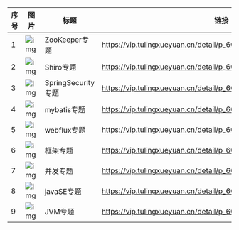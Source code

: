 | 序号 | 图片 | 标题 | 链接 |
| ---- | ---- | ---- | ---- |
| 1 | ![img](http://wechatapppro-1252524126.file.myqcloud.com/appgpn9idwb6991/image/compress/640480999klnha4lh0d7f.jpg) | ZooKeeper专题 | https://vip.tulingxueyuan.cn/detail/p_60339a7fe4b05a9e8874793d/6 | 
| 2 | ![img](http://wechatapppro-1252524126.file.myqcloud.com/appgpn9idwb6991/image/compress/640480999klnha4lh0d7f.jpg) | Shiro专题 | https://vip.tulingxueyuan.cn/detail/p_60339a66e4b0f176aed379e8/6 | 
| 3 | ![img](http://wechatapppro-1252524126.file.myqcloud.com/appgpn9idwb6991/image/compress/640480999klnha4lh0d7f.jpg) | SpringSecurity专题 | https://vip.tulingxueyuan.cn/detail/p_60339a4ae4b05a9e88747935/6 | 
| 4 | ![img](http://wechatapppro-1252524126.file.myqcloud.com/appgpn9idwb6991/image/compress/640480999klnha4lh0d7f.jpg) | mybatis专题 | https://vip.tulingxueyuan.cn/detail/p_60339a32e4b035d3cdba19be/6 | 
| 5 | ![img](http://wechatapppro-1252524126.file.myqcloud.com/appgpn9idwb6991/image/compress/640480999klnha4lh0d7f.jpg) | webflux专题 | https://vip.tulingxueyuan.cn/detail/p_60339a0ce4b05a9e88747926/6 | 
| 6 | ![img](http://wechatapppro-1252524126.file.myqcloud.com/appgpn9idwb6991/image/compress/640480999klnha4lh0d7f.jpg) | 框架专题 | https://vip.tulingxueyuan.cn/detail/p_603399eae4b05a9e8874791d/6 | 
| 7 | ![img](http://wechatapppro-1252524126.file.myqcloud.com/appgpn9idwb6991/image/compress/640480999klnha4lh0d7f.jpg) | 并发专题 | https://vip.tulingxueyuan.cn/detail/p_603399d1e4b0f176aed379c3/6 | 
| 8 | ![img](http://wechatapppro-1252524126.file.myqcloud.com/appgpn9idwb6991/image/compress/640480999klnha4lh0d7f.jpg) | javaSE专题 | https://vip.tulingxueyuan.cn/detail/p_603399aae4b029faba198a27/6 | 
| 9 | ![img](http://wechatapppro-1252524126.file.myqcloud.com/appgpn9idwb6991/image/compress/640480999klnha4lh0d7f.jpg) | JVM专题 | https://vip.tulingxueyuan.cn/detail/p_60339990e4b035d3cdba1989/6 | 
